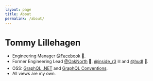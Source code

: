 ```yaml
---
layout: page
title: About
permalink: /about/
---
```


# Tommy Lillehagen

 * Engineering Manager [@Facebook](https://www.facebook.com/) 📘.
 * Former Engineering Lead [@OakNorth](https://www.oaknorth.co.uk/) 🌳, [@inside_r3](https://www.r3.com/) ⛓ and [@hudl](https://www.hudl.com/) 🏈.
 * OSS: [GraphQL .NET](https://github.com/graphql-dotnet/graphql-dotnet) and [GraphQL Conventions](https://github.com/graphql-dotnet/conventions).
 * All views are my own.
